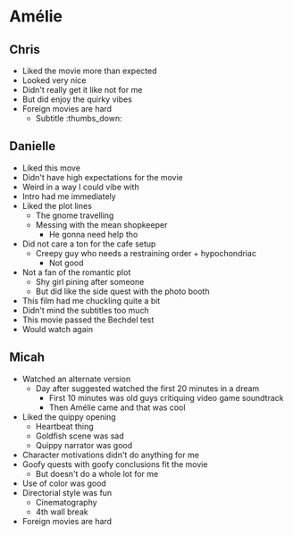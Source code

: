 # Amélie

## Chris

- Liked the movie more than expected
- Looked very nice
- Didn't really get it like not for me
- But did enjoy the quirky vibes
- Foreign movies are hard 
  - Subtitle :thumbs_down:

## Danielle

- Liked this move
- Didn't have high expectations for the movie
- Weird in a way I could vibe with
- Intro had me immediately
- Liked the plot lines
  - The gnome travelling
  - Messing with the mean shopkeeper
    - He gonna need help tho
- Did not care a ton for the cafe setup
  - Creepy guy who needs a restraining order + hypochondriac
    - Not good
- Not a fan of the romantic plot
  - Shy girl pining after someone
  - But did like the side quest with the photo booth
- This film had me chuckling quite a bit
- Didn't mind the subtitles too much
- This movie passed the Bechdel test
- Would watch again

## Micah

- Watched an alternate version
  - Day after suggested watched the first 20 minutes in a dream
    - First 10 minutes was old guys critiquing  video game soundtrack
    - Then Amélie came and that was cool
- Liked the quippy opening 
  - Heartbeat thing
  - Goldfish scene was sad
  - Quippy narrator was good
- Character motivations didn't do anything for me
- Goofy quests with goofy conclusions fit the movie
  - But doesn't do a whole lot for me
- Use of color was good
- Directorial style was fun
  - Cinematography
  - 4th wall break
- Foreign movies are hard 
